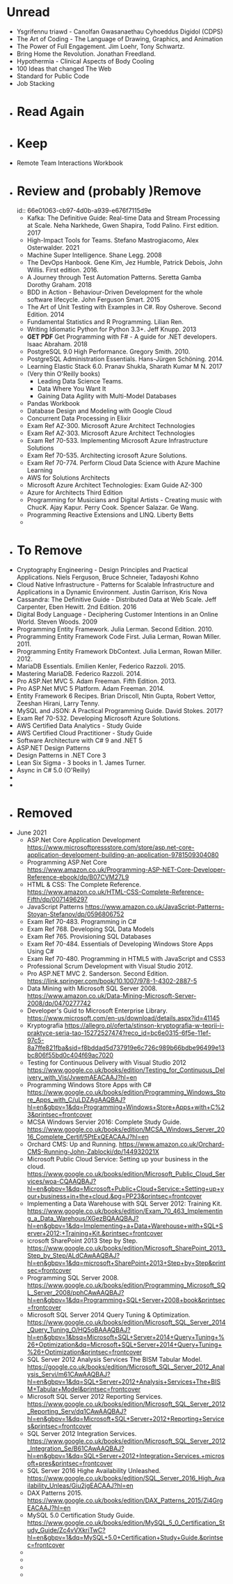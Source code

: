 # Unread
- Ysgrifennu triawd - Canolfan Gwasanaethau Cyhoeddus Digidol (CDPS)
- The Art of Coding - The Language of Drawing, Graphics, and Animation
- The Power of Full Engagement. Jim Loehr, Tony Schwartz.
- Bring Home the Revolution. Jonathan Freedland.
- Hypothermia - Clinical Aspects of Body Cooling
- 100 Ideas that changed The Web
- Standard for Public Code
- Job Stacking
- # Read Again
- # Keep
- Remote Team Interactions Workbook
- # Review and (probably )Remove
  id:: 66e01063-cb97-4d0b-a939-e676f7115d9e
	- Kafka: The Definitive Guide: Real-time Data and Stream Processing at Scale. Neha Narkhede, Gwen Shapira, Todd Palino. First edition. 2017
	- High-Impact Tools for Teams. Stefano Mastrogiacomo, Alex Osterwalder. 2021
	- Machine Super Intelligence. Shane Legg. 2008
	- The DevOps Hanbook. Gene Kim, Jez Humble, Patrick Debois, John Willis. First edition. 2016.
	- A Journey through Test Automation Patterns. Seretta Gamba Dorothy Graham. 2018
	- BDD in Action - Behaviour-Driven Development for the whole software lifecycle. John Ferguson Smart. 2015
	- The Art of Unit Testing with Examples in C#. Roy Osherove. Second Edition. 2014
	- Fundamental Statistics and R Programming. Lilian Ren.
	- Writing Idiomatic Python for Python 3.3+. Jeff Knupp. 2013
	- **GET PDF** Get Programming with F# - A guide for .NET developers. Isaac Abraham. 2018
	- PostgreSQL 9.0 High Performance. Gregory Smith. 2010.
	- PostgreSQL Administration Essentials. Hans-Jürgen Schöning. 2014.
	- Learning Elastic Stack 6.0. Pranav Shukla, Sharath Kumar M N. 2017
	- (Very thin O'Reilly books)
		- Leading Data Science Teams.
		- Data Where You Want It
		- Gaining Data Agility with Multi-Model Databases
	- Pandas Workbook
	- Database Design and Modeling with Google Cloud
	- Concurrent Data Processing in Elixir
	- Exam Ref AZ-300. Microsoft Azure Architect Technologies
	- Exam Ref AZ-303. Microsoft Azure Architect Technologies
	- Exam Ref 70-533. Implementing Microsoft Azure Infrastructure Solutions
	- Exam Ref 70-535. Architecting icrosoft Azure Solutions.
	- Exam Ref 70-774. Perform Cloud Data Science with Azure Machine Learning
	- AWS for Solutions Architects
	- Microsoft Azure Architect Technologies: Exam Guide AZ-300
	- Azure for Architects Third Edition
	- Programming for Musicians and Digital Artists - Creating music with ChucK. Ajay Kapur. Perry Cook. Spencer Salazar. Ge Wang.
	- Programming Reactive Extensions and LINQ. Liberty Betts
	-
- # To Remove
- Cryptography Engineering - Design Principles and Practical Applications. Niels Ferguson, Bruce Schneier, Tadayoshi Kohno
- Cloud Native Infrastructure - Patterns for Scalable Infrastructure and Applications in a Dynamic Environment. Justin Garrison, Kris Nova
- Cassandra: The Definitive Guide - Distributed Data at Web Scale. Jeff Carpenter, Eben Hewitt. 2nd Edition. 2016
- Digital Body Language - Deciphering Customer Intentions in an Online World. Steven Woods. 2009
- Programming Entity Framework. Julia Lerman. Second Edition. 2010.
- Programming Entity Framework Code First. Julia Lerman, Rowan Miller. 2011.
- Programming Entity Framework DbContext. Julia Lerman, Rowan Miller. 2012.
- MariaDB Essentials. Emilien Kenler, Federico Razzoli. 2015.
- Mastering MariaDB. Federico Razzoli. 2014.
- Pro ASP.Net MVC 5. Adam Freeman. Fifth Edition. 2013.
- Pro ASP.Net MVC 5 Platform. Adam Freeman. 2014.
- Entity Framework 6 Recipes. Brian Driscoll, Ntin Gupta, Robert Vettor, Zeeshan Hirani, Larry Tenny.
- MySQL and JSON: A Practical Programming Guide. David Stokes. 2017?
- Exam Ref 70-532. Developing Microsoft Azure Solutions.
- AWS Certified Data Analytics - Study Guide
- AWS Certified Cloud Practitioner - Study Guide
- Software Architecture with C# 9 and .NET 5
- ASP.NET Design Patterns
- Design Patterns in .NET Core 3
- Lean Six Sigma - 3 books in 1. James Turner.
- Async in C# 5.0 (O'Reilly)
-
-
- # Removed
- June 2021
	- ASP.Net Core Application Development https://www.microsoftpressstore.com/store/asp.net-core-application-development-building-an-application-9781509304080
	- Programming ASP.Net Core https://www.amazon.co.uk/Programming-ASP-NET-Core-Developer-Reference-ebook/dp/B07CVM27L9
	- HTML & CSS: The Complete Reference. https://www.amazon.co.uk/HTML-CSS-Complete-Reference-Fifth/dp/0071496297
	- JavaScript Patterns https://www.amazon.co.uk/JavaScript-Patterns-Stoyan-Stefanov/dp/0596806752
	- Exam Ref 70-483. Programming in C#
	- Exam Ref 768. Developing SQL Data Models
	- Exam Ref 765. Provisioning SQL Databases
	- Exam Ref 70-484. Essentials of Developing Windows Store Apps Using C#
	- Exam Ref 70-480. Programming in HTML5 with JavaScript and CSS3
	- Professional Scrum Development with Visual Studio 2012.
	- Pro ASP.NET MVC 2. Sanderson. Second Edition. https://link.springer.com/book/10.1007/978-1-4302-2887-5
	- Data Mining with Microsoft SQL Server 2008. https://www.amazon.co.uk/Data-Mining-Microsoft-Server-2008/dp/0470277742
	- Developer's Guid to Microsoft Enterprise Library. https://www.microsoft.com/en-us/download/details.aspx?id=41145
	- Kryptografia https://allegro.pl/oferta/stinson-kryptografia-w-teorii-i-praktyce-seria-tao-15272527474?reco_id=bc6e0315-6f5e-11ef-97c5-8a7ffe821fba&sid=f8bddad5d737919e6c726c989b66bdbe96499e13bc806f55bd0c404f69ac7020
	- Testing for Continuous Delivery with Visual Studio 2012 https://www.google.co.uk/books/edition/Testing_for_Continuous_Delivery_with_Vis/JvwemAEACAAJ?hl=en
	- Programming Windows Store Apps with C# https://www.google.co.uk/books/edition/Programming_Windows_Store_Apps_with_C/uLDZAgAAQBAJ?hl=en&gbpv=1&dq=Programming+Windows+Store+Apps+with+C%23&printsec=frontcover
	- MCSA Windows Servier 2016: Complete Study Guide. https://www.google.co.uk/books/edition/MCSA_Windows_Server_2016_Complete_Certif/5PtExQEACAAJ?hl=en
	- Orchard CMS: Up and Running. https://www.amazon.co.uk/Orchard-CMS-Running-John-Zablocki/dp/144932021X
	- Microsoft Public Cloud Service: Setting up your business in the cloud. https://www.google.co.uk/books/edition/Microsoft_Public_Cloud_Services/woa-CQAAQBAJ?hl=en&gbpv=1&dq=Microsoft+Public+Cloud+Service:+Setting+up+your+business+in+the+cloud.&pg=PP23&printsec=frontcover
	- Implementing a Data Warehouse with SQL Server 2012: Training Kit. https://www.google.co.uk/books/edition/Exam_70_463_Implementing_a_Data_Warehous/XGezBQAAQBAJ?hl=en&gbpv=1&dq=Implementing+a+Data+Warehouse+with+SQL+Server+2012:+Training+Kit.&printsec=frontcover
	- icrosoft SharePoint 2013 Step by Step. https://www.google.co.uk/books/edition/Microsoft_SharePoint_2013_Step_by_Step/ALdCAwAAQBAJ?hl=en&gbpv=1&dq=microsoft+SharePoint+2013+Step+by+Step&printsec=frontcover
	- Programming SQL Server 2008. https://www.google.co.uk/books/edition/Programming_Microsoft_SQL_Server_2008/pphCAwAAQBAJ?hl=en&gbpv=1&dq=Programming+SQL+Server+2008+book&printsec=frontcover
	- Microsoft SQL Server 2014 Query Tuning & Optimization. https://www.google.co.uk/books/edition/Microsoft_SQL_Server_2014_Query_Tuning_O/HQ5oBAAAQBAJ?hl=en&gbpv=1&bsq=Microsoft+SQL+Server+2014+Query+Tuning+%26+Optimization&dq=Microsoft+SQL+Server+2014+Query+Tuning+%26+Optimization&printsec=frontcover
	- SQL Server 2012 Analysis Services The BISM Tabular Model. https://google.co.uk/books/edition/Microsoft_SQL_Server_2012_Analysis_Servi/m61CAwAAQBAJ?hl=en&gbpv=1&dq=SQL+Server+2012+Analysis+Services+The+BISM+Tabular+Model&printsec=frontcover
	- Microsoft SQL Server 2012 Reporting Services. https://www.google.co.uk/books/edition/Microsoft_SQL_Server_2012_Reporting_Serv/dq1CAwAAQBAJ?hl=en&gbpv=1&dq=Microsoft+SQL+Server+2012+Reporting+Services&printsec=frontcover
	- SQL Server 2012 Integration Services. https://www.google.co.uk/books/edition/Microsoft_SQL_Server_2012_Integration_Se/B61CAwAAQBAJ?hl=en&gbpv=1&dq=SQL+Server+2012+Integration+Services.+microsoft+pres&printsec=frontcover
	- SQL Server 2016 Highe Availability Unleashed. https://www.google.co.uk/books/edition/SQL_Server_2016_High_Availability_Unleas/Giu2jgEACAAJ?hl=en
	- DAX Patterns 2015. https://www.google.co.uk/books/edition/DAX_Patterns_2015/Zi4GrgEACAAJ?hl=en
	- MySQL 5.0 Certification Study Guide. https://www.google.co.uk/books/edition/MySQL_5_0_Certification_Study_Guide/Zc4vVXkriTwC?hl=en&gbpv=1&dq=MySQL+5.0+Certification+Study+Guide.&printsec=frontcover
	-
	-
	-
	-